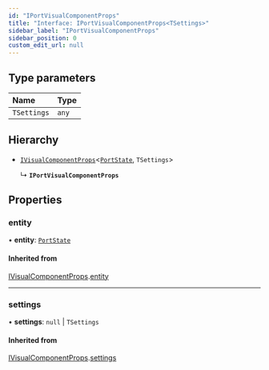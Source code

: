```yaml
---
id: "IPortVisualComponentProps"
title: "Interface: IPortVisualComponentProps<TSettings>"
sidebar_label: "IPortVisualComponentProps"
sidebar_position: 0
custom_edit_url: null
---
```


## Type parameters

| Name | Type |
| :------ | :------ |
| `TSettings` | `any` |

## Hierarchy

- [`IVisualComponentProps`](IVisualComponentProps.md)<[`PortState`](../classes/PortState.md), `TSettings`\>

  ↳ **`IPortVisualComponentProps`**

## Properties

### entity

• **entity**: [`PortState`](../classes/PortState.md)

#### Inherited from

[IVisualComponentProps](IVisualComponentProps.md).[entity](IVisualComponentProps.md#entity)

___

### settings

• **settings**: ``null`` \| `TSettings`

#### Inherited from

[IVisualComponentProps](IVisualComponentProps.md).[settings](IVisualComponentProps.md#settings)
